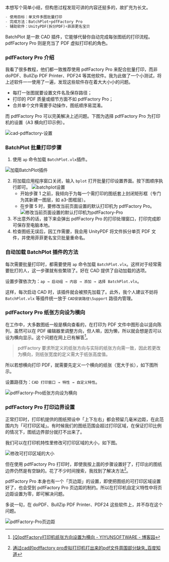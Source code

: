 本想写个简单小结，但构思过程发现可讲的内容还挺多的，故扩充为长文。

```python
- 使用目标：单文件多图批量打印
- 完成方法：BatchPlot+pdfFactory Pro 
- 辅助软件：UnityPDF(拆分PDF)+菲菲更名宝贝
```

BatchPlot 是一款 CAD 插件，它能够代替你自动完成每张图纸的打印流程。pdfFactory Pro 则是充当了 PDF 虚拟打印机的角色。

### pdfFactory Pro 介绍

我看了很多教程，他们都一致推荐使用 pdfFactory Pro 来配合批量打印，而非 doPDF、BullZip PDF Printer、PDF24 等其他软件。我为此做了一个小测试，将上述软件一一使用了一遍，发现这些软件存在着大大小小的问题。

- 每打一张图就要设置文件名及保存路径；
- 打印的 PDF 质量或细节方面不如 pdfFactory Pro；
- 合并单个文件需要手动操作，图纸顺序易混淆。

而 pdfFactory Pro 可以完美解决上述问题。下图为选择 pdfFactory Pro 为打印机的设置（A3 横向打印示例）。

![cad-pdffactory-设置](https://cdn.jsdelivr.net/gh/joeyliu6/Blogger@master/static_files/iljw/img/large/cad-pdffactory-设置.png)

### BatchPlot  批量打印步骤

1. 使用 `ap` 命令加载 `BatchPlot.vlx`插件。

![加载BatchPlot插件](https://cdn.jsdelivr.net/gh/joeyliu6/Blogger@master/static_files/iljw/img/large/加载BatchPlot插件.png)

2. 将加载应用程序窗口关闭，输入 `bplot` 打开批量打印设置界面。按下图顺序执行即可。
    ![batchplot设置](https://cdn.jsdelivr.net/gh/joeyliu6/Blogger@master/static_files/iljw/img/large/batchplot设置.png)
    - 开始步骤 1 之前，我倾向于为每一个需打印的图纸套上封闭矩形框（专门为其新建一图层，如 a3-图框层）。
    - 在步骤 5 时，要修改当前页面设置的默认打印机为 pdfFactory Pro。
    ![修改当前页面设置的默认打印机为pdfFactory-Pro](https://cdn.jsdelivr.net/gh/joeyliu6/Blogger@master/static_files/iljw/img/large/修改当前页面设置的默认打印机为pdfFactory-Pro.png)
3. 不出意外的话，接下来会弹出 pdfFactory Pro 的打印处理窗口，打印完成即可保存至电脑本地。
4. 检查图纸无误后，因工作需要，我会用 UnityPDF 将文件拆分单页 PDF 文件，并使用菲菲更名宝贝批量重命名。

### 自动加载 BatchPlot 插件的方法

每次需要批量打印时，都需要使用 `ap` 命令加载 `BatchPlot.vlx`。这样对于经常需要批打的人，这一步骤就有些繁琐了。好在 CAD 提供了自动加载的选项。

设置步骤依次为：`ap → 启动组 → 内容 → 添加 → 选择 BatchPlot.vlx`。

这样，每次启动 CAD 时，该插件就会被预先加载了。此外，我个人建议不妨将 `BatchPlot.vlx` 等插件统一放于 `CAD安装路径\Support` 路径内管理。

### pdfFactory Pro 纸张方向设为横向

在工作中，大多数图纸一般是横向查看的，在打印为 PDF 文件中图形会以竖向陈列，虽然可以在 PDF 编辑器里调整方向，但人嘛，因为懒，所以就会想是否可以设为横向显示。这个问题在网上已有解答[^1]。

> pdfFactory 要求所定义的纸张方向与实际的纸张方向需一致，因此若更改为横向，则纸张宽度的定义需大于纸张高度值。

所以若想横向打印 PDF，就需要先定义一个横向的纸张（宽大于长），如下图所示。

设置路径为：`CAD 打印窗口 → 特性 → 自定义特性`。

![pdfFactory-Pro纸张方向设为横向](https://cdn.jsdelivr.net/gh/joeyliu6/Blogger@master/static_files/iljw/img/large/pdfFactory-Pro纸张方向设为横向.png)

### pdfFactory Pro 打印边界设置

正常打印时，打印机提供的图纸预设中「上下左右」都会预留几毫米边距，在此范围内为「可打印区域」。有时候我们的图纸范围会超过打印区域，在保证打印比例的情况下，图纸边界部分就打不出来了。

我们可以在打印机特性里修改可打印区域的大小，如下图。

![修改可打印区域的大小](https://cdn.jsdelivr.net/gh/joeyliu6/Blogger@master/static_files/iljw/img/large/修改可打印区域的大小.png)

但在使用 pdfFactory Pro 打印时，即使我按上面的步骤设置好了，打印出的图纸边界仍然是有空缺的。花了不少时间搜索，我找到了解决方法[^2]。

pdfFactory Pro 本身也有一个「页边距」的设置，即使把图纸的可打印区域设置好了，也会受到 pdfFactory Pro 页边距的制约。所以在打印机自定义特性中将页边距设置为零，即可解决问题。

多说一句，在 doPDF、BullZip PDF Printer、PDF24 这些软件上，并不存在这个问题。

![pdfFactory-Pro页边距](https://cdn.jsdelivr.net/gh/joeyliu6/Blogger@master/static_files/iljw/img/large/pdfFactory-Pro页边距.png)

[^1]:[[Q]pdfFactory打印机纸张方向设置为横向 - YIYUNSOFTWARE - 博客园](https://www.cnblogs.com/yiyun/p/5256072.html)
[^2]:[通过cad的pdffactory pro虚拟打印机打出来的pdf文件周围部分缺失_百度知道](https://zhidao.baidu.com/question/1694374051379970508.html)

<!--stackedit_data:
eyJwcm9wZXJ0aWVzIjoidGFnczogQ0FEXG4iLCJoaXN0b3J5Ij
pbMTI0MDQwNTRdfQ==
-->